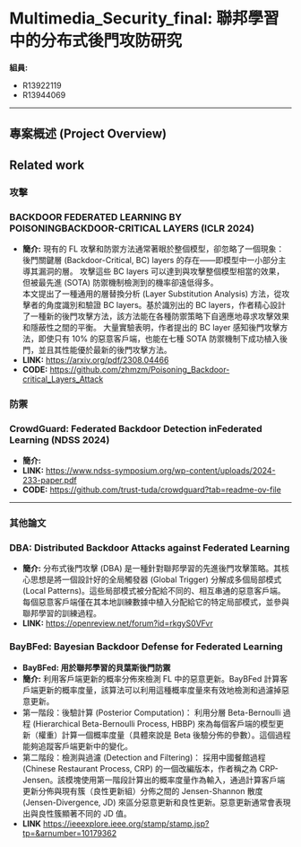# Multimedia_Security_final: 聯邦學習中的分布式後門攻防研究

**組員:**
*   R13922119
*   R13944069

---

## 專案概述 (Project Overview)

## Related work
### **攻擊**
### **BACKDOOR FEDERATED LEARNING BY POISONINGBACKDOOR-CRITICAL LAYERS (ICLR 2024)**
*   **簡介:** 現有的 FL 攻擊和防禦方法通常著眼於整個模型，卻忽略了一個現象：後門關鍵層 (Backdoor-Critical, BC) layers 的存在——即模型中一小部分主導其漏洞的層。
攻擊這些 BC layers 可以達到與攻擊整個模型相當的效果，但被最先進 (SOTA) 防禦機制檢測到的機率卻遠低得多。   
本文提出了一種通用的層替換分析 (Layer Substitution Analysis) 方法，從攻擊者的角度識別和驗證 BC layers。基於識別出的 BC layers，作者精心設計了一種新的後門攻擊方法，該方法能在各種防禦策略下自適應地尋求攻擊效果和隱蔽性之間的平衡。
大量實驗表明，作者提出的 BC layer 感知後門攻擊方法，即使只有 10% 的惡意客戶端，也能在七種 SOTA 防禦機制下成功植入後門，並且其性能優於最新的後門攻擊方法。
*   **LINK:** https://arxiv.org/pdf/2308.04466
*   **CODE:** https://github.com/zhmzm/Poisoning_Backdoor-critical_Layers_Attack

### **防禦**
### **CrowdGuard: Federated Backdoor Detection inFederated Learning (NDSS 2024)**
*   **簡介:**
*   **LINK:** https://www.ndss-symposium.org/wp-content/uploads/2024-233-paper.pdf
*   **CODE:** https://github.com/trust-tuda/crowdguard?tab=readme-ov-file

---
### **其他論文**
### **DBA: Distributed Backdoor Attacks against Federated Learning**

*   **簡介:** 分布式後門攻擊 (DBA) 是一種針對聯邦學習的先進後門攻擊策略。其核心思想是將一個設計好的全局觸發器 (Global Trigger) 分解成多個局部模式 (Local Patterns)。這些局部模式被分配給不同的、相互串通的惡意客戶端。每個惡意客戶端僅在其本地訓練數據中植入分配給它的特定局部模式，並參與聯邦學習的訓練過程。
*   **LINK:** https://openreview.net/forum?id=rkgyS0VFvr

### **BayBFed: Bayesian Backdoor Defense for Federated Learning**
*  **BayBFed: 用於聯邦學習的貝葉斯後門防禦**
*  **簡介:**  利用客戶端更新的概率分佈來檢測 FL 中的惡意更新。BayBFed 計算客戶端更新的概率度量，該算法可以利用這種概率度量來有效地檢測和過濾掉惡意更新。  
*  第一階段：後驗計算 (Posterior Computation)： 利用分層 Beta-Bernoulli 過程 (Hierarchical Beta-Bernoulli Process, HBBP) 來為每個客戶端的模型更新（權重）計算一個概率度量（具體來說是 Beta 後驗分佈的參數）。這個過程能夠追蹤客戶端更新中的變化。  
*  第二階段：檢測與過濾 (Detection and Filtering)： 採用中國餐館過程 (Chinese Restaurant Process, CRP) 的一個改編版本，作者稱之為 CRP-Jensen。該模塊使用第一階段計算出的概率度量作為輸入，通過計算客戶端更新分佈與現有簇（良性更新組）分佈之間的 Jensen-Shannon 散度 (Jensen-Divergence, JD) 來區分惡意更新和良性更新。惡意更新通常會表現出與良性簇顯著不同的 JD 值。
*  **LINK** https://ieeexplore.ieee.org/stamp/stamp.jsp?tp=&arnumber=10179362  

